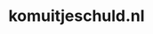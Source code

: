 ---
layout: post
title:  "komuitjeschuld.nl"
internal_url:  "/dutchgov/komuitjeschuld.nl.html"
categories: dutchgov
---